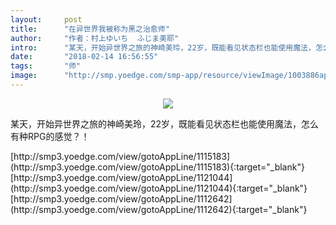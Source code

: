 ```yaml
---
layout:     post
title:      "在异世界我被称为黑之治愈师"
author:     "作者：村上ゆいち  ふじま美耶"
intro:      "某天，开始异世界之旅的神崎美玲，22岁，既能看见状态栏也能使用魔法，怎么有种RPG的感觉？！"
date:       "2018-02-14 16:56:55"
tags:       "师"
image:      "http://smp.yoedge.com/smp-app/resource/viewImage/1003886appline.png"
---
```

<div style="text-align: center">
<p><img src="http://smp.yoedge.com/smp-app/resource/viewImage/1003886appline.png"/></p>
</div>
<p class="post-meta">
<span>某天，开始异世界之旅的神崎美玲，22岁，既能看见状态栏也能使用魔法，怎么有种RPG的感觉？！</span>
</p>
[http://smp3.yoedge.com/view/gotoAppLine/1115183](http://smp3.yoedge.com/view/gotoAppLine/1115183){:target="_blank"}
[http://smp3.yoedge.com/view/gotoAppLine/1121044](http://smp3.yoedge.com/view/gotoAppLine/1121044){:target="_blank"}
[http://smp3.yoedge.com/view/gotoAppLine/1112642](http://smp3.yoedge.com/view/gotoAppLine/1112642){:target="_blank"}


